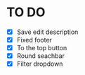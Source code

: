 # TO DO
- [X] Save edit description
- [X] Fixed footer
- [X] To the top button
- [X] Round seachbar
- [X] Filter dropdown
